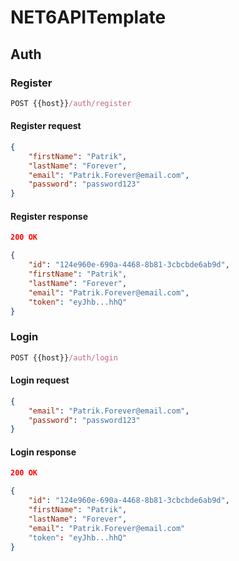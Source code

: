 # NET6APITemplate

## Auth


### Register

```js
POST {{host}}/auth/register
```

#### Register request

```json
{
	"firstName": "Patrik",
	"lastName": "Forever",
	"email": "Patrik.Forever@email.com",
	"password": "password123"
}
```

#### Register response

```json
200 OK
```


```json
{
	"id": "124e960e-690a-4468-8b81-3cbcbde6ab9d",
	"firstName": "Patrik",
	"lastName": "Forever",
	"email": "Patrik.Forever@email.com",
	"token": "eyJhb...hhQ"
}
```

### Login

```js
POST {{host}}/auth/login
```

#### Login request

```json
{
	"email": "Patrik.Forever@email.com",
	"password": "password123"
}
```

#### Login response

```json
200 OK
```


```json
{
	"id": "124e960e-690a-4468-8b81-3cbcbde6ab9d",
	"firstName": "Patrik",
	"lastName": "Forever",
	"email": "Patrik.Forever@email.com"
	"token": "eyJhb...hhQ"
}
```